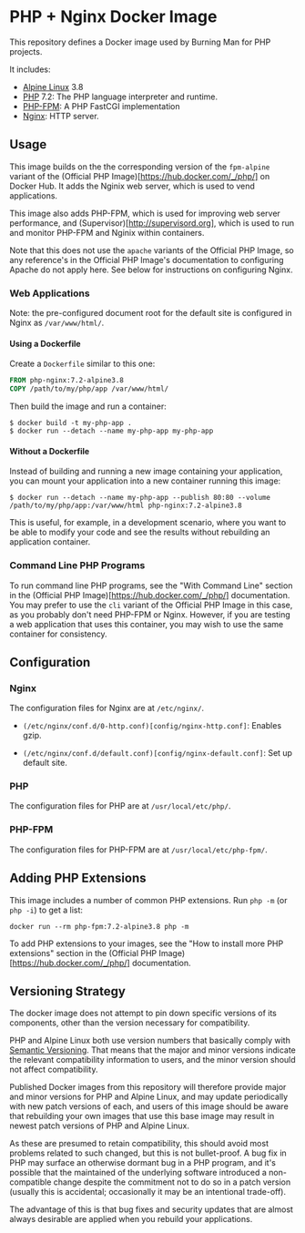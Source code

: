 # PHP + Nginx Docker Image

This repository defines a Docker image used by Burning Man for PHP projects.

It includes:

 * [Alpine Linux](https://www.alpinelinux.org/) 3.8
 * [PHP](https://secure.php.net/) 7.2: The PHP language interpreter and runtime.
 * [PHP-FPM](https://php-fpm.org/): A PHP FastCGI implementation
 * [Nginx](https://nginx.org/): HTTP server.


## Usage

This image builds on the the corresponding version of the `fpm-alpine` variant of the (Official PHP Image)[https://hub.docker.com/_/php/] on Docker Hub.
It adds the Nginix web server, which is used to vend applications.

This image also adds PHP-FPM, which is used for improving web server performance, and (Supervisor)[http://supervisord.org], which is used to run and monitor PHP-FPM and Nginix within containers.

Note that this does not use the `apache` variants of the Official PHP Image, so any reference's in the Official PHP Image's documentation to configuring Apache do not apply here.
See below for instructions on configuring Nginx.

### Web Applications

Note: the pre-configured document root for the default site is configured in Nginx as `/var/www/html/`.

#### Using a Dockerfile

Create a `Dockerfile` similar to this one:

```dockerfile
FROM php-nginx:7.2-alpine3.8
COPY /path/to/my/php/app /var/www/html/
```

Then build the image and run a container:

```console
$ docker build -t my-php-app .
$ docker run --detach --name my-php-app my-php-app
```

#### Without a Dockerfile

Instead of building and running a new image containing your application, you can mount your application into a new container running this image:

```console
$ docker run --detach --name my-php-app --publish 80:80 --volume /path/to/my/php/app:/var/www/html php-nginx:7.2-alpine3.8
```

This is useful, for example, in a development scenario, where you want to be able to modify your code and see the results without rebuilding an application container.

### Command Line PHP Programs

To run command line PHP programs, see the "With Command Line" section in the (Official PHP Image)[https://hub.docker.com/_/php/] documentation.
You may prefer to use the `cli` variant of the Official PHP Image in this case, as you probably don't need PHP-FPM or Nginx.
However, if you are testing a web application that uses this container, you may wish to use the same container for consistency.


## Configuration

### Nginx

The configuration files for Nginx are at `/etc/nginx/`.

 * `(/etc/nginx/conf.d/0-http.conf)[config/nginx-http.conf]`:  Enables gzip.

 * `(/etc/nginx/conf.d/default.conf)[config/nginx-default.conf]`:  Set up default site.

### PHP

The configuration files for PHP are at `/usr/local/etc/php/`.

### PHP-FPM

The configuration files for PHP-FPM are at `/usr/local/etc/php-fpm/`.


## Adding PHP Extensions

This image includes a number of common PHP extensions.
Run `php -m` (or `php -i`) to get a list:

```console
docker run --rm php-fpm:7.2-alpine3.8 php -m
```

To add PHP extensions to your images, see the "How to install more PHP extensions" section in the (Official PHP Image)[https://hub.docker.com/_/php/] documentation.


## Versioning Strategy

The docker image does not attempt to pin down specific versions of its components, other than the version necessary for compatibility.

PHP and Alpine Linux both use version numbers that basically comply with [Semantic Versioning](https://semver.org/).
That means that the major and minor versions indicate the relevant compatibility information to users, and the minor version should not affect compatibility.

Published Docker images from this repository will therefore provide major and minor versions for PHP and Alpine Linux, and may update periodically with new patch versions of each, and users of this image should be aware that rebuilding your own images that use this base image may result in newest patch versions of PHP and Alpine Linux.

As these are presumed to retain compatibility, this should avoid most problems related to such changed, but this is not bullet-proof.
A bug fix in PHP may surface an otherwise dormant bug in a PHP program, and it's possible that the maintained of the underlying software introduced a non-compatible change despite the commitment not to do so in a patch version (usually this is accidental; occasionally it may be an intentional trade-off).

The advantage of this is that bug fixes and security updates that are almost always desirable are applied when you rebuild your applications.
